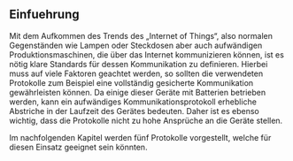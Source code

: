 ## Einfuehrung

Mit dem Aufkommen des Trends des „Internet of Things“, also normalen Gegenständen wie Lampen oder Steckdosen aber auch aufwändigen Produktionsmaschinen, die über das Internet kommunizieren können, ist es nötig klare Standards für dessen Kommunikation zu definieren. Hierbei muss auf viele Faktoren geachtet werden, so sollten die verwendeten Protokolle zum Beispiel eine vollständig gesicherte Kommunikation gewährleisten können. Da einige dieser Geräte mit Batterien betrieben werden, kann ein aufwändiges Kommunikationsprotokoll erhebliche Abstriche in der Laufzeit des Gerätes bedeuten. Daher ist es ebenso wichtig, dass die Protokolle nicht zu hohe Ansprüche an die Geräte stellen. 

Im nachfolgenden Kapitel werden fünf Protokolle vorgestellt, welche für diesen Einsatz geeignet sein könnten.  
